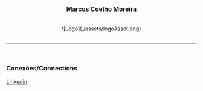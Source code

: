 <div align="center">
    <!-- Nome -->
    <h3>Marcos Coelho Moreira</h3>
    </br>
    ![Logo](./assets/logoAsset.png)
</div>

</br>

***

</br>

<!-- Conexões  -->
### Conexões/Connections

[Linkedin](https://www.linkedin.com/in/marcos-coelho-moreira/)